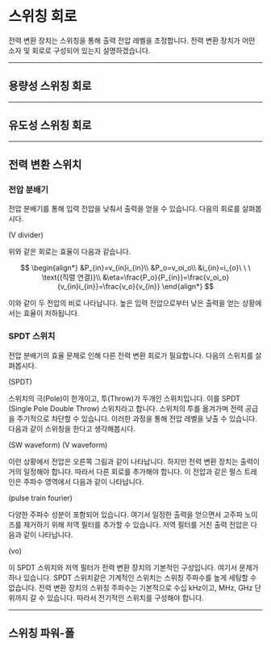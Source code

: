 # 스위칭 회로

전력 변환 장치는 스위칭을 통해 출력 전압 레벨을 조정합니다. 전력 변환 장치가 어떤 소자 및 회로로 구성되어 있는지 설명하겠습니다.

--- 

## 용량성 스위칭 회로

--- 

## 유도성 스위칭 회로

--- 

## 전력 변환 스위치

### 전압 분배기
전압 분배기를 통해 입력 전압을 낮춰서 출력을 얻을 수 있습니다. 다음의 회로를 살펴봅시다.

(V divider)

위와 같은 회로는 효율이 다음과 같습니다.

$$
\begin{align*}
&P_{in}=v_{in}i_{in}\\
&P_o=v_oi_o\\
&i_{in}=i_{o}\ \ \ \text{(직렬 연결)}\\
&\eta=\frac{P_o}{P_{in}}=\frac{v_oi_o}{v_{in}i_{in}}=\frac{v_o}{v_{in}}
\end{align*}
$$

이와 같이 두 전압의 비로 나타납니다. 높은 입력 전압으로부터 낮은 출력을 얻는 상황에서는 효율이 저하됩니다.

### SPDT 스위치

전압 분배기의 효율 문제로 인해 다른 전력 변환 회로가 필요합니다. 다음의 스위치를 살펴봅시다.

(SPDT)

스위치의 극(Pole)이 한개이고, 투(Throw)가 두개인 스위치입니다. 이를 SPDT (Single Pole Double Throw) 스위치라고 합니다. 스위치의 투를 옮겨가며 전력 공급을 주기적으로 차단할 수 있습니다. 이러한 과정을 통해 전압 레벨을 낮출 수 있습니다. 다음과 같이 스위칭을 한다고 생각해봅시다.

(SW waveform) (V waveform)

이런 상황에서 전압은 오른쪽 그림과 같이 나타납니다. 하지만 전력 변환 장치는 출력이 거의 일정해야 합니다. 따라서 다른 회로를 추가해야 합니다. 이 전압과 같은 펄스 트레인은 주파수 영역에서 다음과 같이 나타납니다.

(pulse train fourier)

다양한 주파수 성분이 포함되어 있습니다. 여기서 일정한 출력을 얻으면서 고주파 노이즈를 제거하기 위해 저역 필터를 추가할 수 있습니다. 저역 필터를 거친 출력 전압은 다음과 같이 나타납니다.

(vo)

이 SPDT 스위치와 저역 필터가 전력 변환 장치의 기본적인 구성입니다. 여기서 문제가 하나 있습니다. SPDT 스위치같은 기계적인 스위치는 스위칭 주파수를 높게 세팅할 수 없습니다. 전력 변환 장치의 스위칭 주파수는 기본적으로 수십 kHz이고, MHz, GHz 단위까지 갈 수 있습니다. 따라서 전기적인 스위치를 구성해야 합니다.

---

## 스위칭 파워-폴
